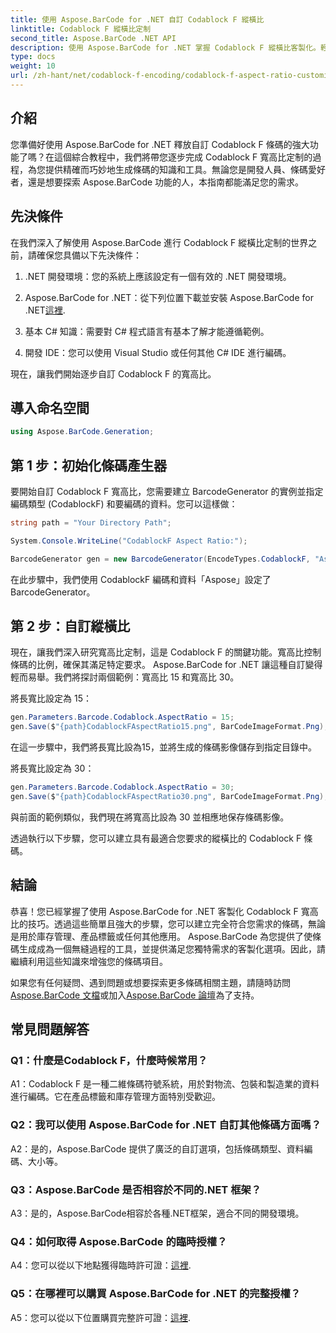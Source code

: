 ```yaml
---
title: 使用 Aspose.BarCode for .NET 自訂 Codablock F 縱橫比
linktitle: Codablock F 縱橫比定制
second_title: Aspose.BarCode .NET API
description: 使用 Aspose.BarCode for .NET 掌握 Codablock F 縱橫比客製化。輕鬆建立適合您需求的精確條碼。
type: docs
weight: 10
url: /zh-hant/net/codablock-f-encoding/codablock-f-aspect-ratio-customization/
---
```

## 介紹

您準備好使用 Aspose.BarCode for .NET 釋放自訂 Codablock F 條碼的強大功能了嗎？在這個綜合教程中，我們將帶您逐步完成 Codablock F 寬高比定制的過程，為您提供精確而巧妙地生成條碼的知識和工具。無論您是開發人員、條碼愛好者，還是想要探索 Aspose.BarCode 功能的人，本指南都能滿足您的需求。

## 先決條件

在我們深入了解使用 Aspose.BarCode 進行 Codablock F 縱橫比定制的世界之前，請確保您具備以下先決條件：

1. .NET 開發環境：您的系統上應該設定有一個有效的 .NET 開發環境。

2.  Aspose.BarCode for .NET：從下列位置下載並安裝 Aspose.BarCode for .NET[這裡](https://releases.aspose.com/barcode/net/).

3. 基本 C# 知識：需要對 C# 程式語言有基本了解才能遵循範例。

4. 開發 IDE：您可以使用 Visual Studio 或任何其他 C# IDE 進行編碼。

現在，讓我們開始逐步自訂 Codablock F 的寬高比。

## 導入命名空間

```csharp
using Aspose.BarCode.Generation;
```

## 第 1 步：初始化條碼產生器

要開始自訂 Codablock F 寬高比，您需要建立 BarcodeGenerator 的實例並指定編碼類型 (CodablockF) 和要編碼的資料。您可以這樣做：

```csharp
string path = "Your Directory Path";

System.Console.WriteLine("CodablockF Aspect Ratio:");

BarcodeGenerator gen = new BarcodeGenerator(EncodeTypes.CodablockF, "Aspose");
```

在此步驟中，我們使用 CodablockF 編碼和資料「Aspose」設定了 BarcodeGenerator。

## 第 2 步：自訂縱橫比

現在，讓我們深入研究寬高比定制，這是 Codablock F 的關鍵功能。寬高比控制條碼的比例，確保其滿足特定要求。 Aspose.BarCode for .NET 讓這種自訂變得輕而易舉。我們將探討兩個範例：寬高比 15 和寬高比 30。

將長寬比設定為 15：

```csharp
gen.Parameters.Barcode.Codablock.AspectRatio = 15;
gen.Save($"{path}CodablockFAspectRatio15.png", BarCodeImageFormat.Png);
```

在這一步驟中，我們將長寬比設為15，並將生成的條碼影像儲存到指定目錄中。

將長寬比設定為 30：

```csharp
gen.Parameters.Barcode.Codablock.AspectRatio = 30;
gen.Save($"{path}CodablockFAspectRatio30.png", BarCodeImageFormat.Png);
```

與前面的範例類似，我們現在將寬高比設為 30 並相應地保存條碼影像。

透過執行以下步驟，您可以建立具有最適合您要求的縱橫比的 Codablock F 條碼。

## 結論

恭喜！您已經掌握了使用 Aspose.BarCode for .NET 客製化 Codablock F 寬高比的技巧。透過這些簡單且強大的步驟，您可以建立完全符合您需求的條碼，無論是用於庫存管理、產品標籤或任何其他應用。 Aspose.BarCode 為您提供了使條碼生成成為一個無縫過程的工具，並提供滿足您獨特需求的客製化選項。因此，請繼續利用這些知識來增強您的條碼項目。

如果您有任何疑問、遇到問題或想要探索更多條碼相關主題，請隨時訪問[Aspose.BarCode 文檔](https://reference.aspose.com/barcode/net/)或加入[Aspose.BarCode 論壇](https://forum.aspose.com/c/barcode/13)為了支持。

## 常見問題解答

### Q1：什麼是Codablock F，什麼時候常用？

A1：Codablock F 是一種二維條碼符號系統，用於對物流、包裝和製造業的資料進行編碼。它在產品標籤和庫存管理方面特別受歡迎。

### Q2：我可以使用 Aspose.BarCode for .NET 自訂其他條碼方面嗎？

A2：是的，Aspose.BarCode 提供了廣泛的自訂選項，包括條碼類型、資料編碼、大小等。

### Q3：Aspose.BarCode 是否相容於不同的.NET 框架？

A3：是的，Aspose.BarCode相容於各種.NET框架，適合不同的開發環境。

### Q4：如何取得 Aspose.BarCode 的臨時授權？

 A4：您可以從以下地點獲得臨時許可證：[這裡](https://purchase.aspose.com/temporary-license/).

### Q5：在哪裡可以購買 Aspose.BarCode for .NET 的完整授權？

 A5：您可以從以下位置購買完整許可證：[這裡](https://purchase.aspose.com/buy).
